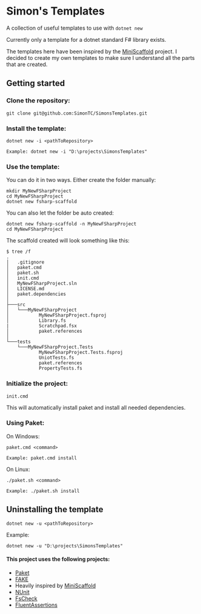 # Simon's Templates
A collection of useful templates to use with `dotnet new`

Currently only a template for a dotnet standard F# library exists.

The templates here have been inspired by the [MiniScaffold](https://github.com/TheAngryByrd/MiniScaffold) project.
I decided to create my own templates to make sure I understand all the parts that are created.

## Getting started
### Clone the repository:
```
git clone git@github.com:SimonTC/SimonsTemplates.git
```

### Install the template:
```
dotnet new -i <pathToRepository>

Example: dotnet new -i "D:\projects\SimonsTemplates"
```

### Use the template:
You can do it in two ways. Either create the folder manually:
```
mkdir MyNewFSharpProject
cd MyNewFSharpProject
dotnet new fsharp-scaffold
```
You can also let the folder be auto created:
```
dotnet new fsharp-scaffold -n MyNewFSharpProject
cd MyNewFSharpProject
```

The scaffold created will look something like this:
```
$ tree /f
.
│   .gitignore
│   paket.cmd
│   paket.sh
│   init.cmd
│   MyNewFSharpProject.sln
│   LICENSE.md
│   paket.dependencies
│
├───src
│   └───MyNewFSharpProject
│           MyNewFSharpProject.fsproj
│           Library.fs
|           Scratchpad.fsx
│           paket.references
│
└───tests
    └───MyNewFSharpProject.Tests
            MyNewFSharpProject.Tests.fsproj
            UniotTests.fs
            paket.references
            PropertyTests.fs
```

### Initialize the project:
```
init.cmd
```
This will automatically install paket and install all needed dependencies.

### Using Paket:
On Windows:
```
paket.cmd <command>

Example: paket.cmd install
```

On Linux:
```
./paket.sh <command>

Example: ./paket.sh install
```

## Uninstalling the template
```
dotnet new -u <pathToRepository>
```
Example:
```
dotnet new -u "D:\projects\SimonsTemplates"
```

#### This project uses the following projects:
* [Paket](https://fsprojects.github.io/Paket/)
* [FAKE](https://fsharp.github.io/FAKE/)
* Heavily inspired by [MiniScaffold](https://github.com/TheAngryByrd/MiniScaffold)
* [NUnit](https://github.com/nunit/nunit)
* [FsCheck](https://github.com/fscheck/FsCheck)
* [FluentAssertions](https://github.com/fluentassertions/fluentassertions)
